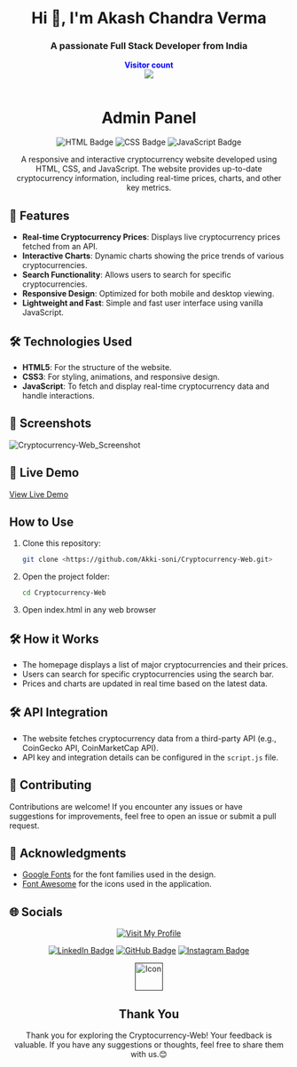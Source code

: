 <h1 align="center">Hi 👋, I'm Akash Chandra Verma</h1>
<h3 align="center">A passionate Full Stack Developer from India</h3>
<p align="center">
  <b style="color: blue;  ">Visitor count</b>
  <br>
  <a style="" href="https://github.com/Akki-soni">
  <img src="https://komarev.com/ghpvc/?username=akki-soni&label=Profile%20views&color=0e75b6&style=flat" />
  </a>
</p>
<p align="center"> <a href="https://twitter.com/" target="blank"><img src="https://img.shields.io/twitter/follow/?logo=twitter&style=for-the-badge" alt="" /></a> </p>

<h1 align="center">Admin Panel</h1>

<p align="center">
  <img src="https://img.shields.io/badge/HTML-E34F26?style=for-the-badge&logo=html5&logoColor=white" alt="HTML Badge">
  <img src="https://img.shields.io/badge/CSS-1572B6?style=for-the-badge&logo=css3&logoColor=white" alt="CSS Badge">
  <img src="https://img.shields.io/badge/JavaScript-F7DF1E?style=for-the-badge&logo=javascript&logoColor=black" alt="JavaScript Badge">
</p>

<p align="center">
  A responsive and interactive cryptocurrency website developed using HTML, CSS, and JavaScript. The website provides up-to-date cryptocurrency information, including real-time prices, charts, and other key metrics.
</p>

## 🚀 Features

- **Real-time Cryptocurrency Prices**: Displays live cryptocurrency prices fetched from an API.
- **Interactive Charts**: Dynamic charts showing the price trends of various cryptocurrencies.
- **Search Functionality**: Allows users to search for specific cryptocurrencies.
- **Responsive Design**: Optimized for both mobile and desktop viewing.
- **Lightweight and Fast**: Simple and fast user interface using vanilla JavaScript.

## 🛠️ Technologies Used

- **HTML5**: For the structure of the website.
- **CSS3**: For styling, animations, and responsive design.
- **JavaScript**: To fetch and display real-time cryptocurrency data and handle interactions.

## 🌟 Screenshots

![Cryptocurrency-Web_Screenshot](/images/C_Screenshot.png)

## 🔗 Live Demo

[View Live Demo](https://image-transform-effect.vercel.app/)

## How to Use

1. Clone this repository:
   ```bash
   git clone <https://github.com/Akki-soni/Cryptocurrency-Web.git>
   ```
2. Open the project folder:
   ```bash
   cd Cryptocurrency-Web
   ```
3. Open index.html in any web browser

## 🛠️ How it Works

- The homepage displays a list of major cryptocurrencies and their prices.
- Users can search for specific cryptocurrencies using the search bar.
- Prices and charts are updated in real time based on the latest data.

## 🛠️ API Integration

- The website fetches cryptocurrency data from a third-party API (e.g., CoinGecko API, CoinMarketCap API).
- API key and integration details can be configured in the `script.js` file.

## 🤝 Contributing

Contributions are welcome! If you encounter any issues or have suggestions for improvements, feel free to open an issue or submit a pull request.

## 🙏 Acknowledgments

- [Google Fonts](https://fonts.google.com/) for the font families used in the design.
- [Font Awesome](https://fontawesome.com/) for the icons used in the application.

## 🌐 Socials

<div align="center">

[![Visit My Profile](https://img.shields.io/badge/Visit%20My%20Profile-%23121011.svg?style=for-the-badge&logo=github&logoColor=white)](https://github.com/Akki-soni)

[![LinkedIn Badge](https://img.shields.io/badge/LinkedIn-%230077B5.svg?logo=linkedin&logoColor=white)](https://www.linkedin.com/in/akashchandraverma/)
[![GitHub Badge](https://img.shields.io/badge/GitHub-%23121011.svg?style=for-the-badge&logo=github&logoColor=white)](https://github.com/Akki-soni)
[![Instagram Badge](https://img.shields.io/badge/Instagram-%23E4405F.svg?style=for-the-badge&logo=instagram&logoColor=white)](https://www.instagram.com/akki_214g/)

<a href="">
  <img src="/images/logoo.jpeg" alt="Icon" style="vertical-align:middle; width:50px; height:auto;">
</a>

## Thank You

Thank you for exploring the Cryptocurrency-Web! Your feedback is valuable. If you have any suggestions or thoughts, feel free to share them with us.😊

</div>
